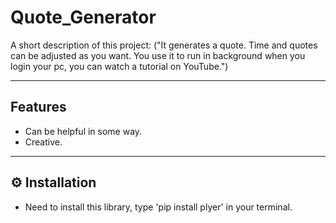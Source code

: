 #  Quote_Generator

A short description of this project:
    ("It generates a quote. Time and quotes can be adjusted as you want. You use it to run in background when you login your pc, you can watch a tutorial on YouTube.")

---

##  Features

- Can be helpful in some way.
- Creative.


---

## ⚙️ Installation

- Need to install this library, type 'pip install plyer' in your terminal.